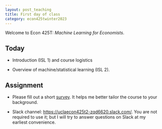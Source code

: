 ```yaml
---
layout: post_teaching
title: First day of class
category: econ425twinter2023
---
```


Welcome to Econ 425T: *Machine Learning for Economists*. 

## Today

* Introduction (ISL 1) and course logistics  

* Overview of machine/statistical learning (ISL 2).

## Assignment

* Please fill out a short [survey](https://uclahs.az1.qualtrics.com/jfe/form/SV_eRMp1CG1UOV2oxo). It helps me better tailor the course to your background.

* Slack channel: <https://uclaecon425t2-zqd6620.slack.com/>. You are not required to use it; but I will try to answer questions on Slack at my earliest convenience.

